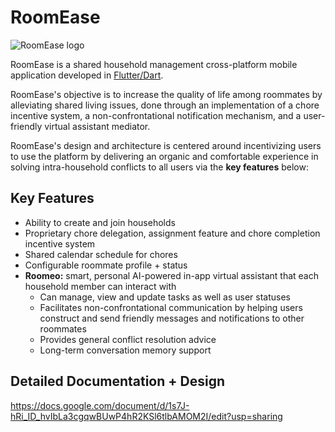
# RoomEase

  ![RoomEase logo](https://i.imgur.com/brC46eW.png)

RoomEase is a shared household management cross-platform mobile application developed in [Flutter/Dart](https://flutter.dev/).

RoomEase's objective is to increase the quality of life among roommates by alleviating shared living issues, done through an implementation of a chore incentive system, a non-confrontational notification mechanism, and a user-friendly virtual assistant mediator.

RoomEase's design and architecture is centered around incentivizing users to use the platform by delivering an organic and comfortable experience in solving intra-household conflicts to all users via the **key features** below:

## Key Features

 - Ability to create and join households
 - Proprietary chore delegation, assignment feature and chore completion incentive system
 - Shared calendar schedule for chores
 - Configurable roommate profile + status
 - **Roomeo:** smart, personal AI-powered in-app virtual assistant that each household member can interact with
	 - Can manage, view and update tasks as well as user statuses
	 - Facilitates non-confrontational communication by helping users construct and send friendly messages and notifications to other roommates
	 - Provides general conflict resolution advice
	 - Long-term conversation memory support

## Detailed Documentation + Design
https://docs.google.com/document/d/1s7J-hRi_ID_hvIbLa3cgqwBUwP4hR2KSl6tlbAMOM2I/edit?usp=sharing
 
